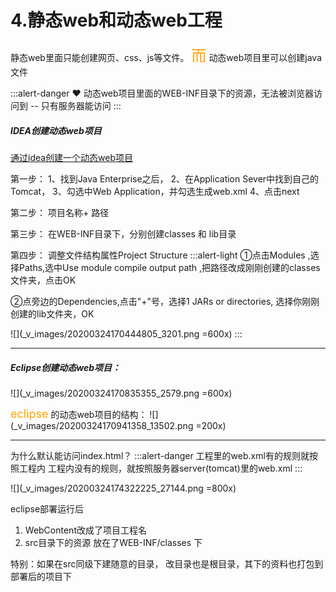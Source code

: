 # 4.静态web和动态web工程
静态web里面只能创建网页、css、js等文件。
<font color=orange size=5>而</font> 动态web项目里可以创建java文件

:::alert-danger
♥ 动态web项目里面的WEB-INF目录下的资源，无法被浏览器访问到
-- 只有服务器能访问
:::


##### IDEA创建动态web项目
[通过idea创建一个动态web项目](https://www.cnblogs.com/saber-servlet/p/11573953.html)

第一步：
1、找到Java Enterprise之后，
2、在Application Sever中找到自己的Tomcat，
3、勾选中Web Application，并勾选生成web.xml
4、点击next

第二步：
项目名称+ 路径

第三步：
在WEB-INF目录下，分别创建classes 和  lib目录

第四步：
调整文件结构属性Project Structure
:::alert-light
①点击Modules ,选择Paths,选中Use module compile output path ,把路径改成刚刚创建的classes文件夹，点击OK

②点旁边的Dependencies,点击"+"号，选择1 JARs or directories, 选择你刚刚创建的lib文件夹，OK

![](_v_images/20200324170444805_3201.png =600x)
:::
***
##### Eclipse创建动态web项目：
![](_v_images/20200324170835355_2579.png =600x)

<font color=orange size=4>eclipse</font> 的动态web项目的结构：
![](_v_images/20200324170941358_13502.png =200x)

***
为什么默认能访问index.html？
:::alert-danger
工程里的web.xml有的规则就按照工程内
工程内没有的规则，就按照服务器server(tomcat)里的web.xml
:::

![](_v_images/20200324174322225_27144.png =800x)

eclipse部署运行后
1. WebContent改成了项目工程名
2. src目录下的资源 放在了WEB-INF/classes 下

特别：如果在src同级下建随意的目录， 改目录也是根目录，其下的资料也打包到 部署后的项目下